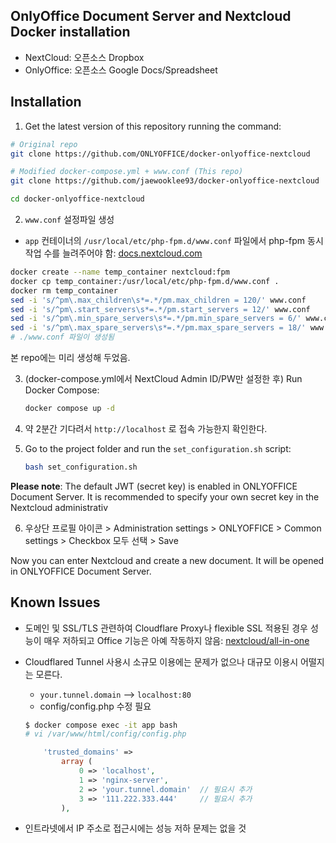 ## OnlyOffice Document Server and Nextcloud Docker installation
- NextCloud: 오픈소스 Dropbox
- OnlyOffice: 오픈소스 Google Docs/Spreadsheet

## Installation

1. Get the latest version of this repository running the command:

```bash
# Original repo
git clone https://github.com/ONLYOFFICE/docker-onlyoffice-nextcloud

# Modified docker-compose.yml + www.conf (This repo)
git clone https://github.com/jaewooklee93/docker-onlyoffice-nextcloud

cd docker-onlyoffice-nextcloud
```

2. `www.conf` 설정파일 생성

- `app` 컨테이너의 `/usr/local/etc/php-fpm.d/www.conf` 파일에서 php-fpm 동시작업 수를 늘려주어야 함: [docs.nextcloud.com](https://docs.nextcloud.com/server/21/admin_manual/installation/server_tuning.html#tune-php-fpm)

```bash
docker create --name temp_container nextcloud:fpm
docker cp temp_container:/usr/local/etc/php-fpm.d/www.conf .
docker rm temp_container
sed -i 's/^pm\.max_children\s*=.*/pm.max_children = 120/' www.conf
sed -i 's/^pm\.start_servers\s*=.*/pm.start_servers = 12/' www.conf
sed -i 's/^pm\.min_spare_servers\s*=.*/pm.min_spare_servers = 6/' www.conf
sed -i 's/^pm\.max_spare_servers\s*=.*/pm.max_spare_servers = 18/' www.conf
# ./www.conf 파일이 생성됨
```

본 repo에는 미리 생성해 두었음.

3. (docker-compose.yml에서 NextCloud Admin ID/PW만 설정한 후) Run Docker Compose: 

    ```bash
    docker compose up -d
    ```

4. 약 2분간 기다려서 `http://localhost` 로 접속 가능한지 확인한다.

5. Go to the project folder and run the `set_configuration.sh` script:
    ```bash
    bash set_configuration.sh
    ```
**Please note**: The default JWT (secret key) is enabled in ONLYOFFICE Document Server. It is recommended to specify your own secret key in the Nextcloud administrativ

6. 우상단 프로필 아이콘 > Administration settings > ONLYOFFICE > Common settings > Checkbox 모두 선택 > Save

Now you can enter Nextcloud and create a new document. It will be opened in ONLYOFFICE Document Server. 

## Known Issues
- 도메인 및 SSL/TLS 관련하여 Cloudflare Proxy나 flexible SSL 적용된 경우 성능이 매우 저하되고 Office 기능은 아예 작동하지 않음: [nextcloud/all-in-one](https://github.com/nextcloud/all-in-one?tab=readme-ov-file#notes-on-cloudflare-proxytunnel)
- Cloudflared Tunnel 사용시 소규모 이용에는 문제가 없으나 대규모 이용시 어떨지는 모른다.
    - `your.tunnel.domain` --> `localhost:80`
    - config/config.php 수정 필요

    ```bash
    $ docker compose exec -it app bash
    # vi /var/www/html/config/config.php
    ```

    ```php
        'trusted_domains' =>
            array (
                0 => 'localhost',
                1 => 'nginx-server',
                2 => 'your.tunnel.domain'  // 필요시 추가
                3 => '111.222.333.444'     // 필요시 추가
            ),
    ```
- 인트라넷에서 IP 주소로 접근시에는 성능 저하 문제는 없을 것
